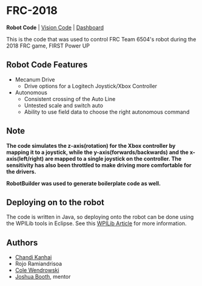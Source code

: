 # FRC-2018
**Robot Code** | [Vision Code](https://github.com/6504/FRC-2018-Vision) | [Dashboard](https://github.com/6504/JagwiresDash)

This is the code that was used to control FRC Team 6504's robot during the 2018 FRC game, FIRST Power UP

## Robot Code Features 
* Mecanum Drive
    * Drive options for a Logitech Joystick/Xbox Controller
* Autonomous
    * Consistent crossing of the Auto Line
    * Untested scale and switch auto 
    * Ability to use field data to choose the right autonomous command

## Note 
**The code simulates the z-axis(rotation) for the Xbox controller by mapping it to a joystick, while the y-axis(forwards/backwards) and the x-axis(left/right) are mapped to a single joystick on the controller. The sensitivity has also been throttled to make driving more comfortable for the drivers.**

**RobotBuilder was used to generate boilerplate code as well.**

## Deploying on to the robot

The code is written in Java, so deploying onto the robot can be done using the WPILib tools in Eclipse. See this [WPILib Article](http://wpilib.screenstepslive.com/s/currentCS/m/java/l/242586-building-and-downloading-a-robot-project-to-the-roborio) for more information. 

## Authors
* [Chandi Kanhai](https://github.com/Chandi-95)
* Rojo Ramiandrisoa
* [Cole Wendrowski](https://github.com/blobspire)
* [Joshua Booth](https://github.com/boothinator), mentor
